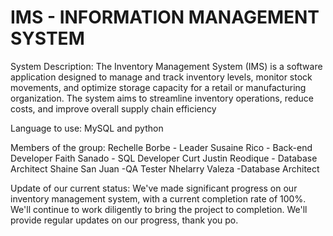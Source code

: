 # IMS - INFORMATION MANAGEMENT SYSTEM

System Description: The Inventory Management System (IMS) is a software application designed to manage and track inventory levels, monitor stock movements, and optimize storage capacity for a retail or manufacturing organization. The system aims to streamline inventory operations, reduce costs, and improve overall supply chain efficiency

Language to use: MySQL and python

Members of the group: Rechelle Borbe - Leader Susaine Rico - Back-end Developer Faith Sanado - SQL Developer Curt Justin Reodique - Database Architect Shaine San Juan -QA Tester Nhelarry Valeza -Database Architect

Update of our current status: We've made significant progress on our inventory management system, with a current completion rate of 100%. We'll continue to work diligently to bring the project to completion. We'll provide regular updates on our progress, thank you po.
